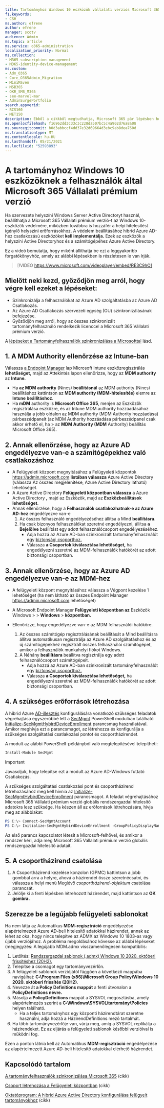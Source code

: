 ```yaml
---
title: Tartományhoz Windows 10 eszközök vállalati verziós Microsoft 365 kezelése
f1.keywords:
- CSH
ms.author: efrene
author: efrene
manager: scotv
audience: Admin
ms.topic: article
ms.service: o365-administration
localization_priority: Normal
ms.collection:
- M365-subscription-management
- M365-identity-device-management
ms.custom:
- Adm_O365
- Core_O365Admin_Migration
- MiniMaven
- MSB365
- OKR_SMB_M365
- seo-marvel-mar
- AdminSurgePortfolio
search.appverid:
- BCS160
- MET150
description: Ebből a cikkből megtudhatja, Microsoft 365 pár lépésben hogyan védheti a helyi Active Directoryhoz Windows 10 a helyi Active Directoryhoz Windows 10 eszközét.
ms.openlocfilehash: f16962dd3c33c3c228da507bc5c4a902d76a8a08
ms.sourcegitcommit: b0d3abbccf4dd37e32d69664d3ebc9ab8dea760d
ms.translationtype: MT
ms.contentlocale: hu-HU
ms.lasthandoff: 05/21/2021
ms.locfileid: "52593893"
---
```

# <a name="enable-domain-joined-windows-10-devices-to-be-managed-by-microsoft-365-business-premium"></a>A tartományhoz Windows 10 eszközöknek a felhasználók által Microsoft 365 Vállalati prémium verzió

Ha szervezete helyszíni Windows Server Active Directoryt használ, beállíthatja a Microsoft 365 Vállalati prémium verzió-t az Windows 10-eszközök védelmére, miközben továbbra is hozzáfér a helyi hitelesítést igénylő helyszíni erőforrásokhoz.
A védelem beállításához hibrid Azure AD-hez csatlakozású eszközöket **kell implementálja.** Ezek az eszközök a helyszíni Active Directoryhoz és a számítógépéhez Azure Active Directory.

Ez a videó bemutatja, hogy miként állíthatja be ezt a leggyakoribb forgatókönyvhöz, amely az alábbi lépésekben is részletesen le van írják.

> [!VIDEO https://www.microsoft.com/videoplayer/embed/RE3C9hO]
  

## <a name="before-you-get-started-make-sure-you-complete-these-steps"></a>Mielőtt neki kezd, győződjön meg arról, hogy végre kell ezeket a lépéseket:
- Szinkronizálja a felhasználókat az Azure AD szolgáltatásba az Azure AD Csatlakozás.
- Az Azure AD Csatlakozás szervezeti egység (OU) szinkronizálásának befejezése.
- Győződjön meg arról, hogy az összes szinkronizált tartományfelhasználó rendelkezik licenccel a Microsoft 365 Vállalati prémium verzió.

A [lépéseket a Tartományfelhasználók szinkronizálása a Microsofttal](manage-domain-users.md) lásd.

## <a name="1-verify-mdm-authority-in-intune"></a>1. A MDM Authority ellenőrzése az Intune-ban

Válassza [a Endpoint Manager](https://endpoint.microsoft.com/#blade/Microsoft_Intune_Enrollment/EnrollmentMenu/overview) lap Microsoft Intune eszközregisztrálás **lehetőséget,** majd az Áttekintés  lapon ellenőrizze, hogy az **MDM authority** az **Intune.**

- Ha **az MDM authority** (Nincs) **beállításnál** az MDM authority (Nincs) beállításhoz kattintson az **MDM authority (MDM-hitelesítés)** elemre az **Intune beállításhoz.**
- Ha **mDM** authority is **Microsoft Office 365**, menjen az Eszközök regisztrálása eszközre, és az Intune MDM authority hozzáadásához használja a jobb oldalon az MDM authority (MDM Authority hozzáadása) párbeszédpanelt (az MDM Authority hozzáadása párbeszédpanel csak akkor érhető el, ha  >   az **MDM Authority (MDM** Authority) beállítás Microsoft Office 365).   

## <a name="2-verify-azure-ad-is-enabled-for-joining-computers"></a>2. Annak ellenőrzése, hogy az Azure AD engedélyezve van-e a számítógépekhez való csatlakozáshoz

- A Felügyeleti központ megnyitásához a Felügyeleti központok <a href="https://go.microsoft.com/fwlink/p/?linkid=2024339" target="_blank">https://admin.microsoft.com</a> **listában válassza** Azure Active Directory (válassza Az  összes megjelenítése, Azure Active Directory látható) lehetőséget. 
- A Azure Active Directory **Felügyeleti központban válassza** a Azure Active Directory **,** majd az Eszközök, majd az  **Eszközbeállítások lehetőséget.**
- Annak ellenőrzése, hogy a **Felhasználók csatlakozhatnak-e az Azure AD-hez** engedélyezve van-e 
    1. Az összes felhasználó engedélyezéséhez állítsa a Mind **beállításra.**
    2. Ha csak bizonyos felhasználókat szeretné engedélyezni, állítsa **a Bejelölve** beállítást egy adott felhasználócsoport engedélyezéséhez.
        - Adja hozzá az Azure AD-ban szinkronizált tartományfelhasználót egy [biztonsági csoporthoz.](../admin/create-groups/create-groups.md)
        - Válassza **a Csoportok kiválasztása lehetőséget,** ha engedélyezni szeretné az MDM-felhasználók hatókörét az adott biztonsági csoportban.

## <a name="3-verify-azure-ad-is-enabled-for-mdm"></a>3. Annak ellenőrzése, hogy az Azure AD engedélyezve van-e az MDM-hez

- A felügyeleti központ megnyitásához válassza a Végpont kezelése 1 lehetőséget (ha nem látható az összes Endpoint Manager <a href="https://go.microsoft.com/fwlink/p/?linkid=2024339" target="_blank">https://admin.microsoft.com</a> lehetőséget)   
- A Microsoft Endpoint Manager **Felügyeleti központban az** Eszközök Windows  >    >  **Windows**  >  **központban.**
- Ellenőrizze, hogy engedélyezve van-e az MDM felhasználói hatóköre.

    1. Az összes számítógép regisztrálásának beállítását a Mind beállításra állítva automatikusan regisztrálja az Azure AD szolgáltatáshoz és az új számítógépekhez regisztrált összes felhasználói számítógépet, amikor a felhasználók munkahelyi fiókot Windows. 
    2. A Néhány **beállításra** beállítva regisztrálja egy adott felhasználócsoport számítógépeit.
        -  Adja hozzá az Azure AD-ban szinkronizált tartományfelhasználót egy [biztonsági csoporthoz.](../admin/create-groups/create-groups.md)
        -  Válassza **a Csoportok kiválasztása lehetőséget,** ha engedélyezni szeretné az MDM-felhasználók hatókörét az adott biztonsági csoportban.

## <a name="4-create-the-required-resources"></a>4. A szükséges erőforrások létrehozása 

A hibrid Azure [AD-illesztés](/azure/active-directory/devices/hybrid-azuread-join-managed-domains#configure-hybrid-azure-ad-join) konfigurálására vonatkozó szükséges feladatok végrehajtása egyszerűbbé lett a [SecMgmt](https://www.powershellgallery.com/packages/SecMgmt) PowerShell modulban található [Initialize-SecMgmtHybirdDeviceEnrollment](https://github.com/microsoft/secmgmt-open-powershell/blob/master/docs/help/Initialize-SecMgmtHybirdDeviceEnrollment.md) parancsmag használatával. Amikor meghívja ezt a parancsmagot, az létrehozza és konfigurálja a szükséges szolgáltatási csatlakozási pontot és csoportházirendet.

A modult az alábbi PowerShell-példányból való megtelepítésével telepítheti:

```powershell
Install-Module SecMgmt
```

> [!IMPORTANT]
> Javasoljuk, hogy telepítse ezt a modult az Azure AD-Windows futtató Csatlakozás.

A szükséges szolgáltatási csatlakozási pont és csoportházirend létrehozásához meg kell hívnia az  [Initialize-SecMgmtHybirdDeviceEnrollment](https://github.com/microsoft/secmgmt-open-powershell/blob/master/docs/help/Initialize-SecMgmtHybirdDeviceEnrollment.md) parancsmagot. A feladat végrehajtásához Microsoft 365 Vállalati prémium verzió globális rendszergazdai hitelesítő adatokra lesz szüksége. Ha készen áll az erőforrások létrehozására, hívja meg az alábbiakat:

```powershell
PS C:\> Connect-SecMgmtAccount
PS C:\> Initialize-SecMgmtHybirdDeviceEnrollment -GroupPolicyDisplayName 'Device Management'
```

Az első parancs kapcsolatot létesít a Microsoft-felhővel, és amikor a rendszer kéri, adja meg Microsoft 365 Vállalati prémium verzió globális rendszergazdai hitelesítő adatait.

## <a name="5-link-the-group-policy"></a>5. A csoportházirend csatolása

1. A Csoportházirend kezelése konzolon (GPMC) kattintson a jobb gombbal arra a helyre, ahová a házirendet össze szeretnécsatni, és válassza a helyi menü Meglévő *csoportházirend-objektum* csatolása parancsát.
2. Jelölje ki a fenti lépésben létrehozott házirendet, majd kattintson az **OK gombra.**

## <a name="get-the-latest-administrative-templates"></a>Szerezze be a legújabb felügyeleti sablonokat

Ha nem látja az Automatikus **MDM-regisztráció** engedélyezése alapértelmezett Azure AD-beli hitelesítő adatokkal házirendet, annak az lehet az oka, hogy nincs telepítve az ADMX az Windows 10 1803-as vagy újabb verziójához. A probléma megoldásához kövesse az alábbi lépéseket (megjegyzés: A legújabb MDM.admx visszamenőlegesen kompatibilis:

1.  Letöltés: [Rendszergazdai sablonok (.admx) Windows 10 2020. októberi frissítéshez (20H2).](https://www.microsoft.com/download/102157)
2.  Telepítse a csomagot egy tartományvezérlőn.
3.  A felügyeleti sablonok verziójától függően a következő mappába navigálhat: **C:\Program Files (x86)\Microsoft Group Policy\Windows 10 2020. októberi frissítés (20H2)**.
4.  Nevezze át **a Policy Definitions mappát** a fenti útvonalon a **PolicyDefinitions névre.**
5.  Másolja **a PolicyDefinitions** mappát a SYSVOL megosztásba, amely alapértelmezés szerint a **C:\Windows\SYSVOL\tartomány\Policies** helyen található. 
    -   Ha a teljes tartományhoz egy központi házirendtárat szeretne használni, adja hozzá a HázirendDefinitions mező tartalmát.
6.  Ha több tartományvezérlője van, várja meg, amíg a SYSVOL replikálja a házirendeket. Ez az eljárás a felügyeleti sablonok későbbi verzióival is működni fog.

Ezen a ponton látnia kell az Automatikus **MDM-regisztráció** engedélyezése az alapértelmezett Azure AD-beli hitelesítő adatokkal elérhető házirendet.

## <a name="related-content"></a>Kapcsolódó tartalom

[A tartományfelhasználók szinkronizálása Microsoft 365](manage-domain-users.md) (cikk)

[Csoport létrehozása a Felügyeleti központban](../admin/create-groups/create-groups.md) (cikk)

[Oktatóprogram: A hibrid Azure Active Directory konfigurálása felügyelt tartományokhoz](/azure/active-directory/devices/hybrid-azuread-join-managed-domains.md) (cikk)